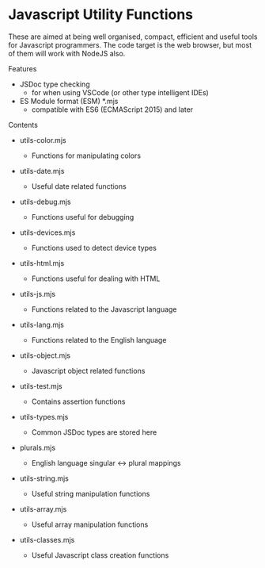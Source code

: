 # Javascript Utility Functions

These are aimed at being well organised, compact, efficient and useful tools for Javascript programmers. The code target is the web browser, but most of them will work with NodeJS also.

Features
* JSDoc type checking
  * for when using VSCode (or other type intelligent IDEs)
* ES Module format (ESM) *.mjs
  * compatible with ES6 (ECMAScript 2015) and later

Contents
* utils-color.mjs
  * Functions for manipulating colors
* utils-date.mjs
  * Useful date related functions
* utils-debug.mjs
  * Functions useful for debugging
* utils-devices.mjs
  * Functions used to detect device types
* utils-html.mjs
  * Functions useful for dealing with HTML
* utils-js.mjs
  * Functions related to the Javascript language
* utils-lang.mjs
  * Functions related to the English language
* utils-object.mjs
  * Javascript object related functions
* utils-test.mjs
  * Contains assertion functions
* utils-types.mjs
  * Common JSDoc types are stored here
* plurals.mjs
  * English language singular <-> plural mappings


* utils-string.mjs
  * Useful string manipulation functions
* utils-array.mjs
  * Useful array manipulation functions
* utils-classes.mjs
  * Useful Javascript class creation functions
